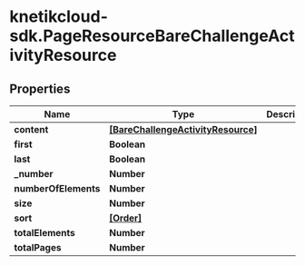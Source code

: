 # knetikcloud-sdk.PageResourceBareChallengeActivityResource

## Properties
Name | Type | Description | Notes
------------ | ------------- | ------------- | -------------
**content** | [**[BareChallengeActivityResource]**](BareChallengeActivityResource.md) |  | [optional] 
**first** | **Boolean** |  | [optional] 
**last** | **Boolean** |  | [optional] 
**_number** | **Number** |  | [optional] 
**numberOfElements** | **Number** |  | [optional] 
**size** | **Number** |  | [optional] 
**sort** | [**[Order]**](Order.md) |  | [optional] 
**totalElements** | **Number** |  | [optional] 
**totalPages** | **Number** |  | [optional] 


